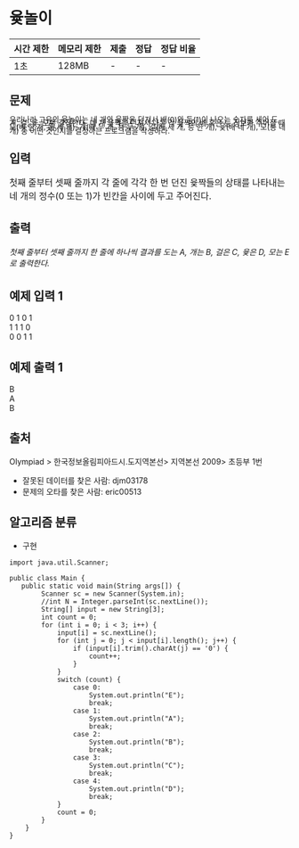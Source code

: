 
# 윷놀이 

| 시간 제한 | 메모리 제한 |제출|정답|정답 비율|
|--|--|--| -- |--|
|  1초  | 128MB| - |- |-  |


## 문제

<span
style=" 
line-height: 5pt;
font-size: 10pt;
">우리나라 고유의 윷놀이는 네 개의 윷짝을 던져서 배(0)와 등(1)이 나오는 숫자를 세어 도, 개, 걸, 윷, 모를 결정한다. 네 개 윷짝을 던져서 나온 각 윷짝의 배 혹은 등 정보가 주어질 때 도(배 한 개, 등 세 개), 개(배 두 개, 등 두 개), 걸(배 세 개, 등 한 개), 윷(배 네 개), 모(등 네 개) 중 어떤 것인지를 결정하는 프로그램을 작성하라.</span>

## 입력

<span
style=" 
font-size: medium;
">첫째 줄부터 셋째 줄까지 각 줄에 각각 한 번 던진 윷짝들의 상태를 나타내는 네 개의 정수(0 또는 1)가 빈칸을 사이에 두고 주어진다.</span>

## 출력

<h6>첫째 줄부터 셋째 줄까지 한 줄에 하나씩 결과를 도는 A, 개는 B, 걸은 C, 윷은 D, 모는 E로 출력한다.</h6>

## 예제 입력 1 

0 1 0 1<br>
1 1 1 0<br>
0 0 1 1

## 예제 출력 1 

B<br>
A<br>
B

## 출처

Olympiad >  한국정보올림피아드시․도지역본선>  지역본선 2009>  초등부 1번

-   잘못된 데이터를 찾은 사람:  djm03178
-   문제의 오타를 찾은 사람:  eric00513

## 알고리즘 분류

-   구현

```
import java.util.Scanner;

public class Main {
   public static void main(String args[]) {
        Scanner sc = new Scanner(System.in);
        //int N = Integer.parseInt(sc.nextLine());
        String[] input = new String[3];
        int count = 0;
        for (int i = 0; i < 3; i++) {
            input[i] = sc.nextLine();
            for (int j = 0; j < input[i].length(); j++) {
                if (input[i].trim().charAt(j) == '0') {
                    count++;
                }
            }
            switch (count) {
                case 0:
                    System.out.println("E");
                    break;
                case 1:
                    System.out.println("A");
                    break;
                case 2:
                    System.out.println("B");
                    break;
                case 3:
                    System.out.println("C");
                    break;
                case 4:
                    System.out.println("D");
                    break;
            }
            count = 0;
        }
    }
}
```
<!--stackedit_data:
eyJoaXN0b3J5IjpbMTU4NTc0NTU5MF19
-->
